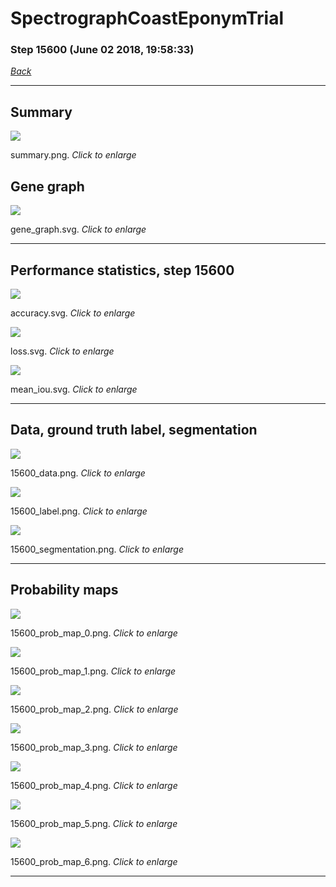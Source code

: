 # SpectrographCoastEponymTrial

### Step 15600 (June 02 2018, 19:58:33)

[_Back_](..)

---

## Summary

<div class="images"><a href="media/summary.png"><img  src="media/summary.png" align="center"></a><p>summary.png. <i>Click to enlarge</i></p></div>

## Gene graph

<div class="images"><a href="media/gene_graph.svg"><img  src="media/gene_graph.svg" align="center"></a><p>gene_graph.svg. <i>Click to enlarge</i></p></div>

---

## Performance statistics, step 15600

<div class="images"><a href="media/accuracy.svg"><img class="mini" src="media/accuracy.svg" align="center"></a><p>accuracy.svg. <i>Click to enlarge</i></p></div>
<div class="images"><a href="media/loss.svg"><img class="mini" src="media/loss.svg" align="center"></a><p>loss.svg. <i>Click to enlarge</i></p></div>
<div class="images"><a href="media/mean_iou.svg"><img class="mini" src="media/mean_iou.svg" align="center"></a><p>mean_iou.svg. <i>Click to enlarge</i></p></div>

---

## Data, ground truth label, segmentation

<div class="images"><a href="media/15600_data.png"><img class="mini" src="media/15600_data.png" align="center"></a><p>15600_data.png. <i>Click to enlarge</i></p></div>
<div class="images"><a href="media/15600_label.png"><img class="mini" src="media/15600_label.png" align="center"></a><p>15600_label.png. <i>Click to enlarge</i></p></div>
<div class="images"><a href="media/15600_segmentation.png"><img class="mini" src="media/15600_segmentation.png" align="center"></a><p>15600_segmentation.png. <i>Click to enlarge</i></p></div>

---

## Probability maps

<div class="images"><a href="media/15600_prob_map_0.png"><img class="mini" src="media/15600_prob_map_0.png" align="center"></a><p>15600_prob_map_0.png. <i>Click to enlarge</i></p></div>
<div class="images"><a href="media/15600_prob_map_1.png"><img class="mini" src="media/15600_prob_map_1.png" align="center"></a><p>15600_prob_map_1.png. <i>Click to enlarge</i></p></div>
<div class="images"><a href="media/15600_prob_map_2.png"><img class="mini" src="media/15600_prob_map_2.png" align="center"></a><p>15600_prob_map_2.png. <i>Click to enlarge</i></p></div>
<div class="images"><a href="media/15600_prob_map_3.png"><img class="mini" src="media/15600_prob_map_3.png" align="center"></a><p>15600_prob_map_3.png. <i>Click to enlarge</i></p></div>
<div class="images"><a href="media/15600_prob_map_4.png"><img class="mini" src="media/15600_prob_map_4.png" align="center"></a><p>15600_prob_map_4.png. <i>Click to enlarge</i></p></div>
<div class="images"><a href="media/15600_prob_map_5.png"><img class="mini" src="media/15600_prob_map_5.png" align="center"></a><p>15600_prob_map_5.png. <i>Click to enlarge</i></p></div>
<div class="images"><a href="media/15600_prob_map_6.png"><img class="mini" src="media/15600_prob_map_6.png" align="center"></a><p>15600_prob_map_6.png. <i>Click to enlarge</i></p></div>

---


